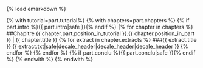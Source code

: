 {% load emarkdown %}

{% with tutorial=part.tutorial%}
{% with chapters=part.chapters %}
{% if part.intro %}{{ part.intro|safe }}{% endif %}
{% for chapter in chapters %}
##Chapitre {{ chapter.part.position_in_tutorial }}.{{ chapter.position_in_part }} | {{ chapter.title }}
{% for extract in chapter.extracts %}
###{{ extract.title }}
{{ extract.txt|safe|decale_header|decale_header|decale_header }}
{% endfor %}
{% endfor %}
{% if part.conclu %}{{ part.conclu|safe }}{% endif %}
{% endwith %}
{% endwith %}
